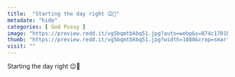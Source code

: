 ```yaml
---
title:  "Starting the day right 😉🖤"
metadate: "hide"
categories: [ God Pussy ]
image: "https://preview.redd.it/vg5bqmtbkbq51.jpg?auto=webp&s=874c1701b09e4947ab0629283a4480b01ff42145"
thumb: "https://preview.redd.it/vg5bqmtbkbq51.jpg?width=1080&crop=smart&auto=webp&s=7779ac1fad3fcd219d28e51cf55e87ab271ea8b9"
visit: ""
---
```

Starting the day right 😉🖤
